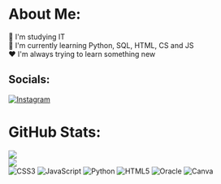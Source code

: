 # About Me:
📌​ I'm studying IT<br>📣 I'm currently learning Python, SQL, HTML, CS and JS<br>❤️​ I'm always trying to learn something new


## Socials:
[![Instagram](https://img.shields.io/badge/Instagram-%23E4405F.svg?logo=Instagram&logoColor=white)](https://instagram.com/Splewtay) 

# GitHub Stats:
![](https://github-readme-stats.vercel.app/api?username=Eunice2004&theme=gotham&hide_border=true&include_all_commits=true&count_private=false)<br/>
![](https://github-readme-streak-stats.herokuapp.com/?user=Eunice2004&theme=gotham&hide_border=true)<br/>
![CSS3](https://img.shields.io/badge/css3-%231572B6.svg?style=for-the-badge&logo=css3&logoColor=white) ![JavaScript](https://img.shields.io/badge/javascript-%23323330.svg?style=for-the-badge&logo=javascript&logoColor=%23F7DF1E) ![Python](https://img.shields.io/badge/python-3670A0?style=for-the-badge&logo=python&logoColor=ffdd54) ![HTML5](https://img.shields.io/badge/html5-%23E34F26.svg?style=for-the-badge&logo=html5&logoColor=white) ![Oracle](https://img.shields.io/badge/Oracle-F80000?style=for-the-badge&logo=oracle&logoColor=white) ![Canva](https://img.shields.io/badge/Canva-%2300C4CC.svg?style=for-the-badge&logo=Canva&logoColor=white)
